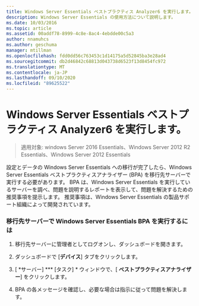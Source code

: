 ```yaml
---
title: Windows Server Essentials ベストプラクティス Analyzer6 を実行します。
description: Windows Server Essentials の使用方法について説明します。
ms.date: 10/03/2016
ms.topic: article
ms.assetid: 00addf78-8999-4c8e-8ac4-4ebdde00c5a3
author: nnamuhcs
ms.author: geschuma
manager: mtillman
ms.openlocfilehash: fdd0dd56c763453c1d14175a5d52845ba3e28ad4
ms.sourcegitcommit: db2d46842c68813d043738d6523f13d8454fc972
ms.translationtype: MT
ms.contentlocale: ja-JP
ms.lasthandoff: 09/10/2020
ms.locfileid: "89625522"
---
```

# <a name="run-the-windows-server-essentials-best-practices-analyzer6"></a>Windows Server Essentials ベストプラクティス Analyzer6 を実行します。

>適用対象: windows Server 2016 Essentials、Windows Server 2012 R2 Essentials、Windows Server 2012 Essentials

設定とデータの Windows Server Essentials への移行が完了したら、Windows Server Essentials ベストプラクティスアナライザー (BPA) を移行先サーバーで実行する必要があります。 BPA は、Windows Server Essentials を実行しているサーバーを調べ、問題を説明するレポートを表示して、問題を解決するための推奨事項を提示します。 推奨事項は、Windows Server Essentials の製品サポート組織によって開発されています。

### <a name="to-run-the--windows-server-essentials-bpa-on-the-destination-server"></a>移行先サーバーで Windows Server Essentials BPA を実行するには

1.  移行先サーバーに管理者としてログオンし、ダッシュボードを開きます。

2.  ダッシュボードで [**デバイス**] タブをクリックします。

3.  [ *サーバー] *** [タスク] * ウィンドウで、[ **ベストプラクティスアナライザー**] をクリックします。

4.  BPA の各メッセージを確認し、必要な場合は指示に従って問題を解決します。
